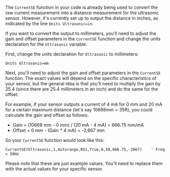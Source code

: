The `CurrentSE` function in your code is already being used to convert the raw current measurement into a distance measurement for the ultrasonic sensor. However, it's currently set up to output the distance in inches, as indicated by the line `Units Ultrasonic=in`.

If you want to convert the output to millimeters, you'll need to adjust the gain and offset parameters in the `CurrentSE` function and change the units declaration for the `Ultrasonic` variable.

First, change the units declaration for `Ultrasonic` to millimeters:

```cr-basic
Units Ultrasonic=mm
```

Next, you'll need to adjust the gain and offset parameters in the `CurrentSE` function. The exact values will depend on the specific characteristics of your sensor, but the general idea is that you'll need to multiply the gain by 25.4 (since there are 25.4 millimeters in an inch) and do the same for the offset.

For example, if your sensor outputs a current of 4 mA for 0 mm and 20 mA for a certain maximum distance (let's say 10668mm = 35ft), you could calculate the gain and offset as follows:

- Gain = (10668 mm - 0 mm) / (20 mA - 4 mA) = 666.75 mm/mA
- Offset = 0 mm - (Gain * 4 mA) = -2,667 mm

So your `CurrentSE` function would look like this:

```cr-basic
CurrentSE(Ultrasonic,1,Autorange,RG1,True,0,50,666.75,-2667)	' Freq = 50Hz
```

Please note that these are just example values. You'll need to replace them with the actual values for your specific sensor.